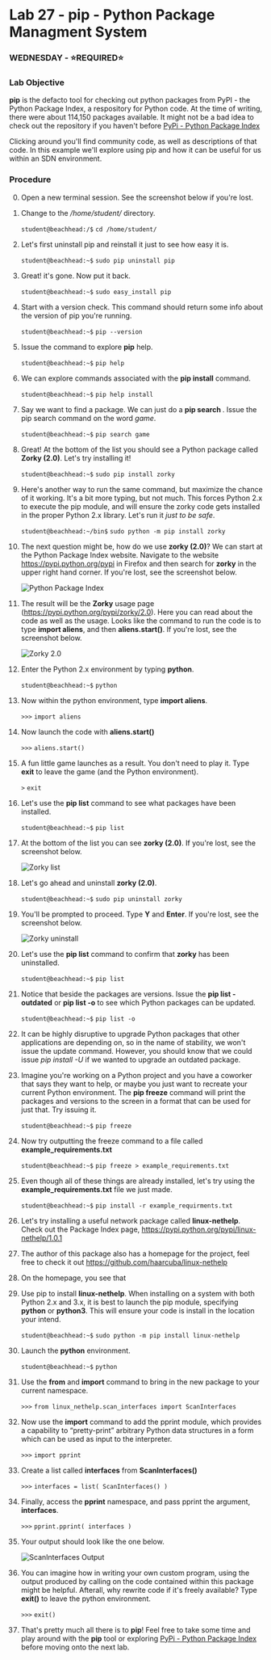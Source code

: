 # Lab 27 - pip - Python Package Managment System
### WEDNESDAY - &#x2B50;REQUIRED&#x2B50;

### Lab Objective
**pip** is the defacto tool for checking out python packages from PyPI - the Python Package Index, a respository for Python code. At the time of writing, there were about 114,150 packages available. It might not be a bad idea to check out the repository if you haven't before [PyPi - Python Package Index](https://pypi.python.org/pypi)

Clicking around you'll find community code, as well as descriptions of that code. In this example we'll explore using pip and how it can be useful for us within an SDN environment.

### Procedure

0. Open a new terminal session. See the screenshot below if you're lost.

0. Change to the */home/student/* directory.

    `student@beachhead:/$` `cd /home/student/`

0. Let's first uninstall pip and reinstall it just to see how easy it is.

    `student@beachhead:~$` `sudo pip uninstall pip`

0. Great! it's gone. Now put it back.

    `student@beachhead:~$` `sudo easy_install pip`
    
0. Start with a version check. This command should return some info about the version of pip you're running.

    `student@beachhead:~$` `pip --version`

0. Issue the command to explore **pip** help.

    `student@beachhead:~$` `pip help`
     
0. We can explore commands associated with the **pip install** command.

    `student@beachhead:~$` `pip help install`

0. Say we want to find a package. We can just do a **pip search <package name or keyword>**. Issue the pip search command on the word *game*.

    `student@beachhead:~$` `pip search game`
     
0. Great! At the bottom of the list you should see a Python package called **Zorky (2.0)**. Let's try installing it!

    `student@beachhead:~$` `sudo pip install zorky`
    
0. Here's another way to run the same command, but maximize the chance of it working. It's a bit more typing, but not much. This forces Python 2.x to execute the pip module, and will ensure the zorky code gets installed in the proper Python 2.x library. Let's run it *just to be safe*.

    `student@beachhead:~/bin$` `sudo python -m pip install zorky`
     
0. The next question might be, how do we use **zorky (2.0)**? We can start at the Python Package Index website. Navigate to the website https://pypi.python.org/pypi in Firefox and then search for **zorky** in the upper right hand corner. If you're lost, see the screenshot below.

    ![Python Package Index](https://alta3.com/static/images/python/python_pip_001.png)

0. The result will be the **Zorky** usage page (https://pypi.python.org/pypi/zorky/2.0). Here you can read about the code as well as the usage. Looks like the command to run the code is to type **import aliens**, and then **aliens.start()**. If you're lost, see the screenshot below.

    ![Zorky 2.0](https://alta3.com/static/images/python/python_pip_002.png)

0. Enter the Python 2.x environment by typing **python**.

    `student@beachhead:~$` `python`

0. Now within the python environment, type **import aliens**.

    `>>>` `import aliens`
     
0. Now launch the code with **aliens.start()**

    `>>>` `aliens.start()`

0. A fun little game launches as a result. You don't need to play it. Type **exit** to leave the game (and the Python environment).

    `>` `exit`

0. Let's use the **pip list** command to see what packages have been installed.

    `student@beachhead:~$` `pip list`
     
0. At the bottom of the list you can see **zorky (2.0)**. If you're lost, see the screenshot below.

    ![Zorky list](https://alta3.com/static/images/python/python_pip_003.png)

0. Let's go ahead and uninstall **zorky (2.0)**.

    `student@beachhead:~$` `sudo pip uninstall zorky`

0. You'll be prompted to proceed. Type **Y** and **Enter**. If you're lost, see the screenshot below.

    ![Zorky uninstall](https://alta3.com/static/images/python/python_pip_004.png)

0. Let's use the **pip list** command to confirm that **zorky** has been uninstalled.

    `student@beachhead:~$` `pip list`
     
0. Notice that beside the packages are versions. Issue the **pip list -outdated** or **pip list -o** to see which Python packages can be updated.

    `student@beachhead:~$` `pip list -o`
     
0. It can be highly disruptive to upgrade Python packages that other applications are depending on, so in the name of stability, we won't issue the update command. However, you should know that we could issue *pip install -U <name of the package>* if we wanted to upgrade an outdated package.

0. Imagine you're working on a Python project and you have a coworker that says they want to help, or maybe you just want to recreate your current Python environment. The **pip freeze** command will print the packages and versions to the screen in a format that can be used for just that. Try issuing it.

    `student@beachhead:~$` `pip freeze`

0. Now try outputting the freeze command to a file called **example_requirements.txt**

    `student@beachhead:~$` `pip freeze > example_requirements.txt`

0. Even though all of these things are already installed, let's try using the **example_requirements.txt** file we just made.

    `student@beachhead:~$` `pip install -r example_requirments.txt`
     
0. Let's try installing a useful network package called **linux-nethelp**. Check out the Package Index page, https://pypi.python.org/pypi/linux-nethelp/1.0.1

0. The author of this package also has a homepage for the project, feel free to check it out https://github.com/haarcuba/linux-nethelp

0. On the homepage, you see that 

0. Use pip to install **linux-nethelp**. When installing on a system with both Python 2.x and 3.x, it is best to launch the pip module, specifying **python** or **python3**. This will ensure your code is install in the location your intend.

    `student@beachhead:~$` `sudo python -m pip install linux-nethelp`

0. Launch the **python** environment.

    `student@beachhead:~$` `python`

0. Use the **from** and **import** command to bring in the new package to your current namespace.

    `>>>` `from linux_nethelp.scan_interfaces import ScanInterfaces`
    
0. Now use the **import** command to add the pprint module, which provides a capability to “pretty-print” arbitrary Python data structures in a form which can be used as input to the interpreter. 

    `>>>` `import pprint`

0. Create a list called **interfaces** from **ScanInterfaces()**

    `>>>` `interfaces = list( ScanInterfaces() )`
    
0. Finally, access the **pprint** namespace, and pass pprint the argument, **interfaces**.

    `>>>` `pprint.pprint( interfaces )`
    
0. Your output should look like the one below. 

    ![ScanInterfaces Output](https://alta3.com/static/images/python/python_pip_005.png)
    
0. You can imagine how in writing your own custom program, using the output produced by calling on the code contained within this package might be helpful. Afterall, why rewrite code if it's freely available? Type **exit()** to leave the python environment.

    `>>>` `exit()`

0. That's pretty much all there is to **pip**! Feel free to take some time and play around with the **pip** tool or exploring [PyPi - Python Package Index](https://pypi.python.org/pypi) before moving onto the next lab.
